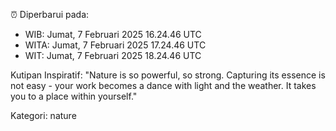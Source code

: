 ⏰ Diperbarui pada:
- WIB: Jumat, 7 Februari 2025 16.24.46 UTC
- WITA: Jumat, 7 Februari 2025 17.24.46 UTC
- WIT: Jumat, 7 Februari 2025 18.24.46 UTC

Kutipan Inspiratif:
"Nature is so powerful, so strong. Capturing its essence is not easy - your work becomes a dance with light and the weather. It takes you to a place within yourself."


Kategori: nature

